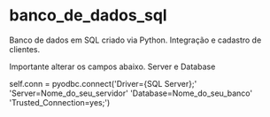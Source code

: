 # banco_de_dados_sql
Banco de dados em SQL criado via Python. Integração e cadastro de clientes.


Importante alterar os campos abaixo. Server e Database

self.conn = pyodbc.connect('Driver={SQL Server};'
                              'Server=Nome_do_seu_servidor'
                              'Database=Nome_do_seu_banco'
                              'Trusted_Connection=yes;')
